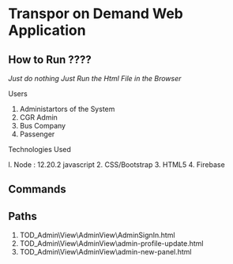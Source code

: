 # Transpor on Demand Web Application

## How to Run ????

_Just do nothing Just Run the Html File in the Browser_

Users
1. Administartors of the System
2. CGR Admin
3. Bus Company
4. Passenger

Technologies Used

l. Node : 12.20.2
javascript
2. CSS/Bootstrap
3. HTML5
4. Firebase

## Commands

## Paths

1. TOD_Admin\View\AdminView\AdminSignIn.html
2. TOD_Admin\View\AdminView\admin-profile-update.html
3. TOD_Admin\View\AdminView\admin-new-panel.html

